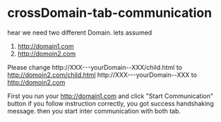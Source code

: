 # crossDomain-tab-communication

hear we need two different Domain.
lets assumed
  1. http://domain1.com
  2. http://domoin2.com

Please change
  http://XXX---yourDomain--XXX/child.html to http://domoin2.com/child.html
  http://XXX---yourDomain--XXX to http://domoin2.com

First you run your http://domain1.com
 and click "Start Communication" button
 if you follow instruction correctly, you got success handshaking message.
  then you start inter communication with both tab.
   
